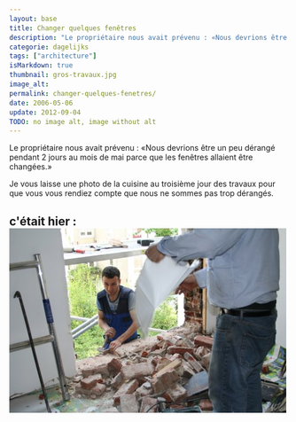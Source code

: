 ```yaml
---
layout: base
title: Changer quelques fenêtres
description: "Le propriétaire nous avait prévenu : «Nous devrions être un peu dérangé pendant 2 jours au mois de mai parce que les fenêtres allaient être changées.»"
categorie: dagelijks
tags: ["architecture"]
isMarkdown: true
thumbnail: gros-travaux.jpg
image_alt: 
permalink: changer-quelques-fenetres/
date: 2006-05-06
update: 2012-09-04
TODO: no image alt, image without alt
---
```


Le propriétaire nous avait prévenu : «Nous devrions être un peu dérangé pendant 2 jours au mois de mai parce que les fenêtres allaient être changées.»

Je vous laisse une photo de la cuisine au troisième jour des travaux pour que vous vous rendiez compte que nous ne sommes pas trop dérangés.

c'était hier :  
![](gros-travaux.jpg)
---